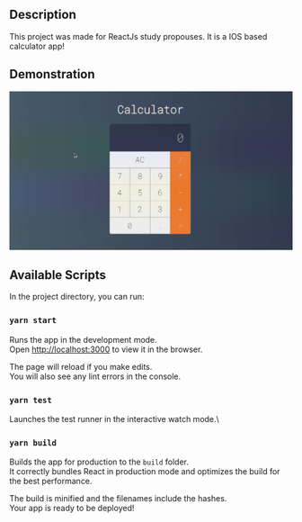 ## Description

This project was made for ReactJs study propouses. It is a IOS based calculator app!

## Demonstration

<p align="center">
  <img src="https://github.com/LZafiro/Basic-Calculator-IOS-based/blob/main/assets/unknown_2021.07.05-10.08dasdsa_2.gif" />
</p>

## Available Scripts

In the project directory, you can run:

### `yarn start`

Runs the app in the development mode.\
Open [http://localhost:3000](http://localhost:3000) to view it in the browser.

The page will reload if you make edits.\
You will also see any lint errors in the console.

### `yarn test`

Launches the test runner in the interactive watch mode.\

### `yarn build`

Builds the app for production to the `build` folder.\
It correctly bundles React in production mode and optimizes the build for the best performance.

The build is minified and the filenames include the hashes.\
Your app is ready to be deployed!
